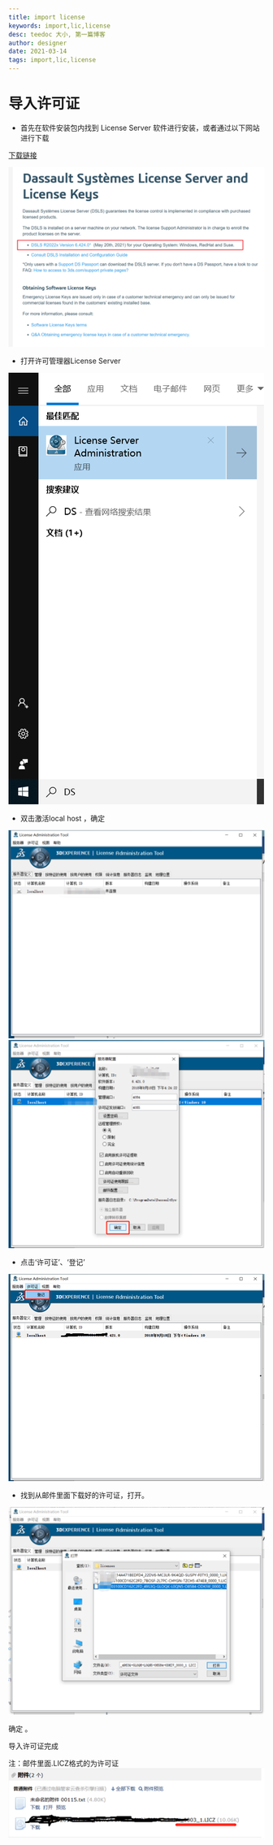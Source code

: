 ```yaml
---
title: import license
keywords: import,lic,license
desc: teedoc 大小, 第一篇博客
author: designer
date: 2021-03-14
tags: import,lic,license
---
```



# 导入许可证

- 首先在软件安装包内找到 License Server 软件进行安装，或者通过以下网站进行下载

[下载链接](https://www.3ds.com/support/documentation/resource-library/single/dassault-systemes-license-server-and-license-keys/)

![](2022-09-20-01-32-01.png)

- 打开许可管理器License Server
 
![](2022-09-06-16-51-35.png)
 
- 双击激活local host ，确定

![](2022-09-06-16-51-43.png)
![](2022-09-06-16-51-54.png)

- 点击‘许可证’、‘登记’

![](2022-09-06-16-52-01.png)

- 找到从邮件里面下载好的许可证，打开。

![](2022-09-06-16-52-09.png)

确定 。

导入许可证完成


注：邮件里面.LICZ格式的为许可证
![](2022-09-06-16-52-21.png)

